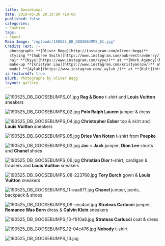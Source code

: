 ```yaml
---
title: Goosebumps
date: 2019-06-20 20:30:00 +10:00
published: false
categories:
- Fashion
tags:
- Shoot
Main Image: "/uploads/190525_DB_GOOSEBUMPS_01.jpg"
Credits Text: |-
  photographs **[Oliver Begg](http://instagram.com/oliver.begg)**
  styling **[Aubree Smith](https://www.instagram.com/aubreestrawberry/)**
  hair **[Kyye](https://www.instagram.com/kyye/)** at **[Work Agency](https://www.instagram.com/workagency/)**
  make-up **[Kristyan Low](https://www.instagram.com/kristyanlow/)** at **[DLM](https://www.instagram.com/DLM_AU/)**
  model **[Aylah](https://www.instagram.com/_aylah_/)** at **[Kult](https://www.instagram.com/kultaustralia/)**
is featured?: true
Blurb: Photographs by Oliver Begg
layout: gallery
---
```


![190525_DB_GOOSEBUMPS_01.jpg](/uploads/190525_DB_GOOSEBUMPS_01.jpg)
**Rag & Bone** t-shirt and **Louis Vuitton** sneakers

![190525_DB_GOOSEBUMPS_02.jpg](/uploads/190525_DB_GOOSEBUMPS_02.jpg)
**Polo Ralph Lauren** jumper & dress

![190525_DB_GOOSEBUMPS_04.jpg](/uploads/190525_DB_GOOSEBUMPS_04.jpg)
**Christopher Esber** top & skirt and **Louis Vuitton** sneakers

![190525_DB_GOOSEBUMPS_05.jpg](/uploads/190525_DB_GOOSEBUMPS_05.jpg)
**Dries Van Noten** t-shirt from **Poepke**

![190525_DB_GOOSEBUMPS_03.jpg](/uploads/190525_DB_GOOSEBUMPS_03.jpg)
**Jac + Jack** jumper, **Dion Lee** shorts and **Chanel** shoes

![190525_DB_GOOSEBUMPS_06.jpg](/uploads/190525_DB_GOOSEBUMPS_06.jpg)
**Christian Dior** t-shirt, cardigan & trousers and **Louis Vuitton** sneakers

![190525_DB_GOOSEBUMPS_08-223768.jpg](/uploads/190525_DB_GOOSEBUMPS_08-223768.jpg)
**Tory Burch** gown & **Louis Vuitton** sneakers

![190525_DB_GOOSEBUMPS_11-eaa671.jpg](/uploads/190525_DB_GOOSEBUMPS_11-eaa671.jpg)
**Chanel** jumper, pants, backpack & shoes

![190525_DB_GOOSEBUMPS_09-cec4cd.jpg](/uploads/190525_DB_GOOSEBUMPS_09-cec4cd.jpg)
**Strateas Carlucci** jumper, **Romance Was Born** dress & **Calvin Klein** sneakers

![190525_DB_GOOSEBUMPS_10-f910a8.jpg](/uploads/190525_DB_GOOSEBUMPS_10-f910a8.jpg)
**Strateas Carlucci** coat & dress

![190525_DB_GOOSEBUMPS_12-04c476.jpg](/uploads/190525_DB_GOOSEBUMPS_12-04c476.jpg)
**Nobody** t-shirt

![190525_DB_GOOSEBUMPS_13.jpg](/uploads/190525_DB_GOOSEBUMPS_13.jpg)

